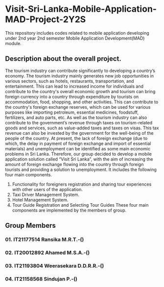 # Visit-Sri-Lanka-Mobile-Application-MAD-Project-2Y2S
This repository includes codes related to mobile application developing under 2nd year 2nd semester Mobile Application Development(MAD) module.

## Description about the overall project.

The tourism industry can contribute significantly to developing a country’s economy. The tourism industry mainly generates new job opportunities in various sectors, such as hotels, restaurants, transportation, and entertainment. This can lead to increased income for individuals and contribute to the country's overall economic growth and tourism can bring foreign currency into a country through expenditure by tourists on accommodation, food, shopping, and other activities. This can contribute to the country's foreign exchange reserves, which can be used for various purposes like importing petroleum, essential medicines, foodstuff, fertilizers, and auto parts, etc. As well as the tourism industry can also contribute to the government’s revenue through taxes on tourism-related goods and services, such as value-added taxes and taxes on visas. This tax revenue can also be invested by the government for the well-being of the people of the country.
At present, the lack of foreign exchange (due to which, the delay in payment of foreign exchange and import of essential materials) and unemployment can be identified as some main economic problems in Sri Lanka.
Therefore, our group decided to develop a mobile application solution called “Visit Sri Lanka”, with the aim of increasing the amount of foreign exchange flowing into the country through foreign tourists and providing a solution to unemployment. It includes the following four main components.
01.	Functionality for foreigners registration and sharing tour experiences with other users of the application.
02.	Taxi Driver Management System.
03.	Hotel Management System.
04.	Tour Guide Registration and Selecting Tour Guides
These four main components are implemented by the members of group.

## Group Members

### 01. IT21177514 Ransika M.R.T.-()
### 02. IT20012892 Ahamed M.S.A.-()
### 03. IT21193804 Weerasekara D.D.R.R.-()
### 04. IT21158568 Sindujan P.-()

